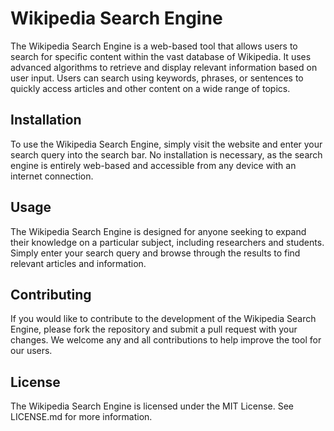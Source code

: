 # Wikipedia Search Engine
The Wikipedia Search Engine is a web-based tool that allows users to search for specific content within the vast database of Wikipedia. It uses advanced algorithms to retrieve and display relevant information based on user input. Users can search using keywords, phrases, or sentences to quickly access articles and other content on a wide range of topics.

## Installation
To use the Wikipedia Search Engine, simply visit the website and enter your search query into the search bar. No installation is necessary, as the search engine is entirely web-based and accessible from any device with an internet connection.

## Usage
The Wikipedia Search Engine is designed for anyone seeking to expand their knowledge on a particular subject, including researchers and students. Simply enter your search query and browse through the results to find relevant articles and information.

## Contributing
If you would like to contribute to the development of the Wikipedia Search Engine, please fork the repository and submit a pull request with your changes. We welcome any and all contributions to help improve the tool for our users.

## License
The Wikipedia Search Engine is licensed under the MIT License. See LICENSE.md for more information.

